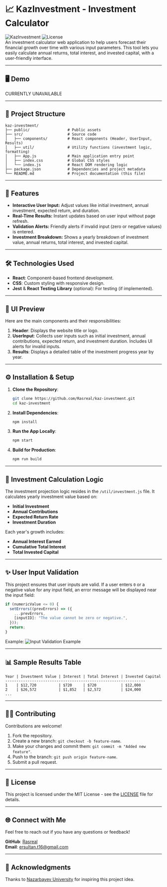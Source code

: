 
# 📈 KazInvestment - Investment Calculator  

![KazInvestment](https://img.shields.io/badge/Frontend-React-blue?style=flat-square) ![License](https://img.shields.io/github/license/Rasreal/kaz-investment)  
An investment calculator web application to help users forecast their financial growth over time with various input parameters. This tool lets you easily calculate annual returns, total interest, and invested capital, with a user-friendly interface.

---

## 🖥️ **Demo**  
CURRENTLY UNAVAILABLE  

---

## 📂 **Project Structure**  
```
kaz-investment/
├── public/                 # Public assets
├── src/                    # Source code
│   ├── components/         # React components (Header, UserInput, Results)
│   ├── util/               # Utility functions (investment logic, formatting)
│   ├── App.js              # Main application entry point
│   ├── index.css           # Global CSS styles
│   └── index.js            # React DOM rendering logic
├── package.json            # Dependencies and project metadata
└── README.md               # Project documentation (this file)
```

---

## 🚀 **Features**  
- **Interactive User Input:** Adjust values like initial investment, annual investment, expected return, and duration.  
- **Real-Time Results:** Instant updates based on user input without page refresh.  
- **Validation Alerts:** Friendly alerts if invalid input (zero or negative values) is entered.  
- **Investment Breakdown:** Shows a yearly breakdown of investment value, annual returns, total interest, and invested capital.

---

## 🛠️ **Technologies Used**  
- **React**: Component-based frontend development.  
- **CSS**: Custom styling with responsive design.  
- **Jest** & **React Testing Library** (optional): For testing (if implemented).  

---

## 🎨 **UI Preview**  
Here are the main components and their responsibilities:  
1. **Header**: Displays the website title or logo.  
2. **UserInput**: Collects user inputs such as initial investment, annual contributions, expected return, and investment duration. Includes UI alerts for invalid inputs.  
3. **Results**: Displays a detailed table of the investment progress year by year.

---

## ⚙️ **Installation & Setup**  
1. **Clone the Repository**:
   ```bash
   git clone https://github.com/Rasreal/kaz-investment.git
   cd kaz-investment
   ```

2. **Install Dependencies**:
   ```bash
   npm install
   ```

3. **Run the App Locally**:
   ```bash
   npm start
   ```

4. **Build for Production**:
   ```bash
   npm run build
   ```

---

## 🧮 **Investment Calculation Logic**  
The investment projection logic resides in the `/util/investment.js` file. It calculates yearly investment value based on:  
- **Initial Investment**  
- **Annual Contributions**  
- **Expected Return Rate**  
- **Investment Duration**  

Each year's growth includes:  
- **Annual Interest Earned**  
- **Cumulative Total Interest**  
- **Total Invested Capital**

---

## ✨ **User Input Validation**  
This project ensures that user inputs are valid. If a user enters `0` or a negative value for any input field, an error message will be displayed near the input field:
```js
if (numericValue <= 0) {
  setErrors((prevErrors) => ({
    ...prevErrors,
    [inputID]: "The value cannot be zero or negative.",
  }));
  return;
}
```

Example:
![Input Validation Example](https://your-image-url-here)

---

## 📊 **Sample Results Table**  
```text
Year | Investment Value | Interest | Total Interest | Invested Capital
---------------------------------------------------------------
1    | $12,720          | $720     | $720           | $12,000
2    | $26,572          | $1,852   | $2,572         | $24,000
...
```

---

## 🧑‍💻 **Contributing**  
Contributions are welcome!  
1. Fork the repository.  
2. Create a new branch: `git checkout -b feature-name`.  
3. Make your changes and commit them: `git commit -m "Added new feature"`.  
4. Push to the branch: `git push origin feature-name`.  
5. Submit a pull request.

---

## 📄 **License**  
This project is licensed under the MIT License - see the [LICENSE](LICENSE) file for details.

---

## 🌐 **Connect with Me**  
Feel free to reach out if you have any questions or feedback!  

**GitHub**: [Rasreal](https://github.com/Rasreal)  
**Email**: ersultan.t16@gmail.com

---

## 📝 **Acknowledgments**  
Thanks to [Nazarbayev University](https://nu.edu.kz/) for inspiring this project idea.
